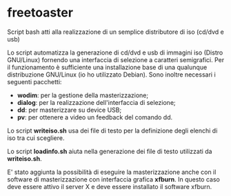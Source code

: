 # freetoaster
Script bash atti alla realizzazione di un semplice distributore di iso (cd/dvd e usb)

Lo script automatizza la generazione di cd/dvd e usb di immagini iso (Distro GNU/Linux) fornendo una interfaccia di selezione a caratteri semigrafici.
Per il funzionamento è sufficiente una installazione base di una qualunque distribuzione GNU/Linux (io ho utilizzato Debian).
Sono inoltre necessari i seguenti pacchetti:
* __wodim__:  per la gestione della masterizzazione;
* __dialog__: per la realizzazione dell'interfaccia di selezione;
* __dd__: per masterizzare su device USB;
* __pv__: per ottenere a video un feedback del comando dd.

Lo script **writeiso.sh** usa dei file di testo per la definizione degli elenchi di iso tra cui scegliere.

Lo script **loadinfo.sh** aiuta nella generazione dei file di testo utilizzati da **writeiso.sh**.

E' stato aggiunta la possibilità di eseguire la masterizzazione anche con il software di masterizzazione con interfaccia grafica **xfburn**. In questo caso deve essere attivo il server X e deve essere installato il software xfburn.

